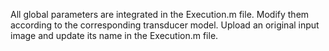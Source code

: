 All global parameters are integrated in the Execution.m file.
Modify them according to the corresponding transducer model.
Upload an original input image and update its name in the Execution.m file.
